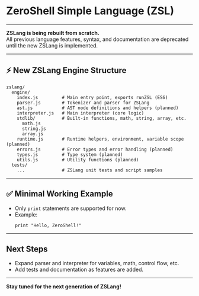 # ZeroShell Simple Language (ZSL)

---

**ZSLang is being rebuilt from scratch.**  
All previous language features, syntax, and documentation are deprecated until the new ZSLang is implemented.

---

## ⚡️ New ZSLang Engine Structure

```
zslang/
  engine/
    index.js         # Main entry point, exports runZSL (ES6)
    parser.js        # Tokenizer and parser for ZSLang
    ast.js           # AST node definitions and helpers (planned)
    interpreter.js   # Main interpreter (core logic)
    stdlib/          # Built-in functions, math, string, array, etc.
      math.js
      string.js
      array.js
    runtime.js       # Runtime helpers, environment, variable scope (planned)
    errors.js        # Error types and error handling (planned)
    types.js         # Type system (planned)
    utils.js         # Utility functions (planned)
  tests/
    ...              # ZSLang unit tests and script samples
```

---

## ✅ Minimal Working Example

- Only `print` statements are supported for now.
- Example:
  ```
  print "Hello, ZeroShell!"
  ```

---

## Next Steps

- Expand parser and interpreter for variables, math, control flow, etc.
- Add tests and documentation as features are added.

---

**Stay tuned for the next generation of ZSLang!**

